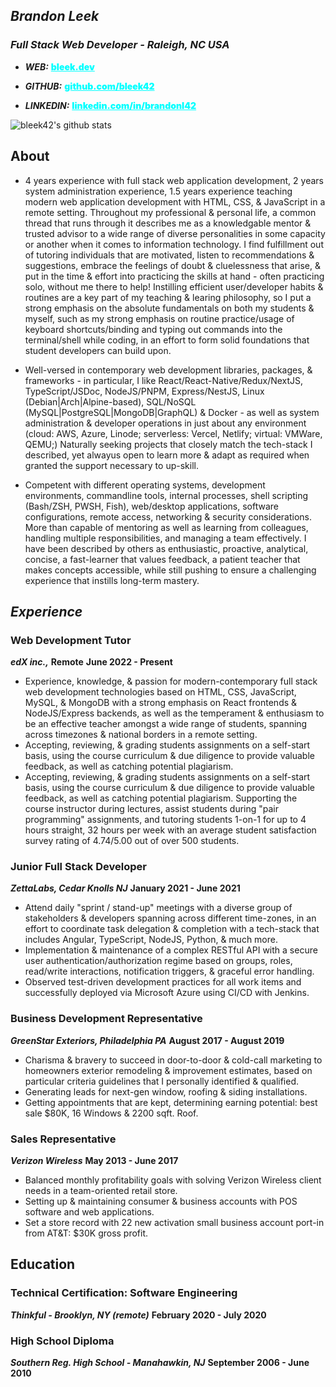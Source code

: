 ## _**Brandon Leek**_
### *Full Stack Web Developer - Raleigh, NC USA*
- _**WEB:**_ <a href="https://bleek.dev" target="_blank" style="color:cyan;font-weight:900">bleek.dev</a>

- _**GITHUB:**_ <a href="https://github.com/bleek42>" target="_blank" style="color:cyan;font-weight:900">github.com/bleek42</a>

- _**LINKEDIN:**_ <a href="https://linkedin.com/in/brandonl42" target="_blank" style="color:cyan;font-weight:900">linkedin.com/in/brandonl42</a>

![bleek42's github stats](https://github-readme-stats.vercel.app/api?username=bleek42&show_icons=true&theme=react)

## **About**

- 4 years experience with full stack web application development, 2 years system administration experience, 1.5 years experience teaching modern web application development with HTML, CSS, & JavaScript in a remote setting. Throughout my professional & personal life, a common thread that runs through it describes me as a knowledgable mentor & trusted advisor to a wide range of diverse personalities in some capacity or another when it comes to information technology. I find fulfillment out of tutoring individuals that are motivated, listen to recommendations & suggestions, embrace the feelings of doubt & cluelessness that arise, & put in the time & effort into practicing the skills at hand - often practicing solo, without me there to help! Instilling efficient user/developer habits & routines are a key part of my teaching & learing philosophy, so I put a strong emphasis on the absolute fundamentals on both my students & myself, such as my strong emphasis on routine practice/usage of keyboard shortcuts/binding and typing out commands into the terminal/shell while coding, in an effort to form solid foundations that student developers can build upon.  

- Well-versed in contemporary web development libraries, packages, & frameworks - in particular, I like React/React-Native/Redux/NextJS, TypeScript/JSDoc, NodeJS/PNPM, Express/NestJS, Linux (Debian|Arch|Alpine-based), SQL/NoSQL (MySQL|PostgreSQL|MongoDB|GraphQL) & Docker - as well as system administration & developer operations in just about any environment (cloud: AWS, Azure, Linode; serverless: Vercel, Netlify; virtual: VMWare, QEMU;) Naturally seeking projects that closely match the tech-stack I described, yet alwayus open to learn more & adapt as required when granted the support necessary to up-skill.

- Competent with different operating systems, development environments, commandline tools, internal processes, shell scripting (Bash/ZSH, PWSH, Fish), web/desktop applications, software configurations, remote access, networking & security considerations. More than capable of mentoring as well as learning from colleagues, handling multiple responsibilities, and managing a team effectively. I have been described by others as enthusiastic, proactive, analytical, concise, a fast-learner that values feedback, a patient teacher that makes concepts accessible, while still pushing to ensure a challenging experience that instills long-term mastery.

## *Experience*

### Web Development Tutor
_**edX inc.,**_ **Remote**
**June 2022 - Present**

* Experience, knowledge, & passion for modern-contemporary full stack web development technologies based on HTML, CSS, JavaScript, MySQL, & MongoDB with a strong emphasis on React frontends & NodeJS/Express backends, as well as the temperament & enthusiasm to be an effective teacher amongst a wide range of students, spanning across timezones & national borders in a remote setting.
* Accepting, reviewing, & grading students assignments on a self-start basis, using the course curriculum & due diligence
  to provide valuable feedback, as well as catching potential plagiarism.
* Accepting, reviewing, & grading students assignments on a self-start basis, using the course curriculum & due diligence to provide valuable feedback, as well as catching potential plagiarism. Supporting the course instructor during lectures, assist students during "pair programming" assignments, and tutoring students 1-on-1 for up to 4 hours straight, 32 hours per week with an average student satisfaction survey rating of 4.74/5.00 out of over 500 students.

### Junior Full Stack Developer
***ZettaLabs, Cedar Knolls NJ***
**January 2021 - June 2021**

* Attend daily "sprint / stand-up" meetings with a diverse group of stakeholders
  & developers spanning across different time-zones, in an effort
  to coordinate task delegation & completion with a tech-stack that includes Angular, TypeScript, NodeJS, Python, & much more.
* Implementation & maintenance of a complex RESTful API with a secure user authentication/authorization regime based on groups, roles, read/write interactions, notification triggers, & graceful error handling.
* Observed test-driven development practices for all work items and successfully deployed via Microsoft
  Azure using CI/CD with Jenkins.

### Business Development Representative
***GreenStar Exteriors, Philadelphia PA***
**August 2017 - August 2019**

* Charisma & bravery to succeed in door-to-door & cold-call marketing to homeowners exterior remodeling & improvement estimates, based on particular criteria guidelines that I personally identified & qualified.
* Generating leads for next-gen window, roofing & siding installations.
* Getting appointments that are kept, determining earning potential: best sale $80K, 16 Windows & 2200 sqft. Roof.

### Sales Representative
***Verizon Wireless***
**May 2013 - June 2017**
* Balanced monthly profitability goals with solving Verizon Wireless client needs in a team-oriented retail store.
* Setting up & maintaining consumer & business accounts with POS software and web applications.
* Set a store record with 22 new activation small business account port-in from AT&T: $30K gross profit.

## Education
### Technical Certification: Software Engineering
***Thinkful - Brooklyn, NY (remote)***
**February 2020 - July 2020**

### High School Diploma
***Southern Reg. High School - Manahawkin, NJ***
**September 2006 - June 2010**
